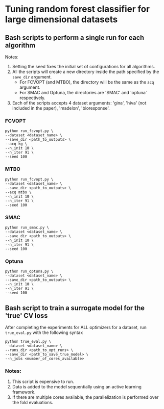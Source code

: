 # Tuning random forest classifier for large dimensional datasets

## Bash scripts to perform a single run for each algorithm

Notes:
1. Setting the seed fixes the initial set of configurations for all algorithms. 
2. All the scripts will create a new directory inside the path specified by the `save_dir` argument. 
    - For FCVOPT (and MTBO), the directory will be the same as the `acq` argument.
    - For SMAC and Optuna, the directories are 'SMAC' and 'optuna' respectively.
3. Each of the scripts accepts 4 dataset arguments: 'gina', 'hiva' (not included in the paper), 'madelon', 'bioresponse'.

### FCVOPT

```
python run_fcvopt.py \
--dataset <dataset_name> \
--save_dir <path_to_outputs> \
--acq kg \
--n_init 10 \
--n_iter 91 \
--seed 100
```

### MTBO
```
python run_fcvopt.py \
--dataset <dataset_name> \
--save_dir <path_to_outputs> \
--acq mtbo \
--n_init 10 \
--n_iter 91 \
--seed 100
```

### SMAC
```
python run_smac.py \
--dataset <dataset_name> \
--save_dir <path_to_outputs> \
--n_init 10 \
--n_iter 91 \
--seed 100
```

### Optuna
```
python run_optuna.py \
--dataset <dataset_name> \
--save_dir <path_to_outputs> \
--n_init 10 \
--n_iter 91 \
--seed 100
```

## Bash script to train a surrogate model for the 'true' CV loss

After completing the experiments for ALL optimizers for a dataset, run `true_eval.py` with the following syntax

```
python true_eval.py \
--dataset <dataset_name> \
--runs_dir <path_to_opt_runs> \
--save_dir <path_to_save_true_model> \
--n_jobs <number_of_cores_available>
```

### Notes:

1. This script is expensive to run.
2. Data is added to the model sequentially using an active learning framework. 
3. If there are multiple cores available, the parallelization is performed over the fold evaluations. 